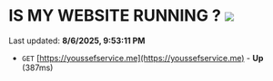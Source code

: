 # IS MY WEBSITE RUNNING ? [![](https://img.shields.io/static/v1?label=Sponsor&message=%E2%9D%A4&logo=GitHub&color=%23fe8e86)](https://github.com/sponsors/Youssef-Lehmam)

Last updated: **8/6/2025, 9:53:11 PM**

- `GET` [https://youssefservice.me](https://youssefservice.me) - **Up** (387ms)
